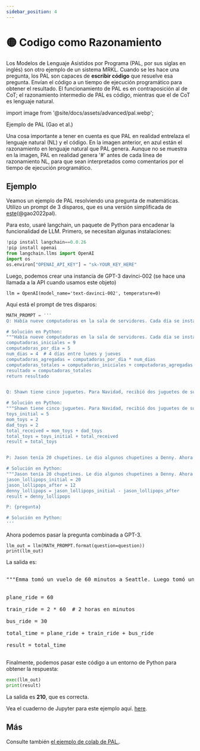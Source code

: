 ```yaml
---
sidebar_position: 4
---
```


# 🟡 Codigo como Razonamiento

Los Modelos de Lenguaje Asistidos por Programa (PAL, por sus siglas en inglés) son otro ejemplo de un sistema MRKL. Cuando se les hace una pregunta, los PAL son capaces de **escribir código** que resuelve esa pregunta. Envían el código a un tiempo de ejecución programático para obtener el resultado. El funcionamiento de PAL es en contraposición al de CoT; el razonamiento intermedio de PAL es código, mientras que el de CoT es lenguaje natural.

import image from '@site/docs/assets/advanced/pal.webp';

<div style={{textAlign: 'center'}}>
  <LazyLoadImage src={image} style={{width: "500px"}} />
</div>

<div style={{textAlign: 'center'}}>
Ejemplo de PAL (Gao et al.)
</div>

Una cosa importante a tener en cuenta es que PAL en realidad entrelaza el lenguaje natural (NL) y el código. En la imagen anterior, en azul están el razonamiento en lenguaje natural que PAL genera. Aunque no se muestra en la imagen, PAL en realidad genera '\#' antes de cada línea de razonamiento NL, para que sean interpretados como comentarios por el tiempo de ejecución programático.

## Ejemplo

Veamos un ejemplo de PAL resolviendo una pregunta de matemáticas. Utilizo un prompt de 3 disparos, que es una versión simplificada de [este](https://github.com/reasoning-machines/pal/blob/main/pal/prompt/math_prompts.py)(@gao2022pal).

Para esto, usaré langchain, un paquete de Python para encadenar la funcionalidad de LLM. Primero, se necesitan algunas instalaciones:

```python
!pip install langchain==0.0.26
!pip install openai
from langchain.llms import OpenAI
import os
os.environ["OPENAI_API_KEY"] = "sk-YOUR_KEY_HERE"
```

Luego, podemos crear una instancia de GPT-3 davinci-002 (se hace una llamada a la API cuando usamos este objeto)
```
llm = OpenAI(model_name='text-davinci-002', temperature=0)
```

Aquí está el prompt de tres disparos:

```python
MATH_PROMPT = '''
Q: Había nueve computadoras en la sala de servidores. Cada día se instalaron cinco computadoras más, de lunes a jueves. ¿Cuántas computadoras hay ahora en la sala de servidores?

# Solución en Python:
"""Había nueve computadoras en la sala de servidores. Cada día se instalaron cinco computadoras más, de lunes a jueves. ¿Cuántas computadoras hay ahora en la sala de servidores?"""
computadoras_iniciales = 9
computadoras_por_dia = 5
num_dias = 4  # 4 días entre lunes y jueves
computadoras_agregadas = computadoras_por_dia * num_dias
computadoras_totales = computadoras_iniciales + computadoras_agregadas
resultado = computadoras_totales
return resultado


Q: Shawn tiene cinco juguetes. Para Navidad, recibió dos juguetes de su mamá y dos juguetes de su papá. ¿Cuántos juguetes tiene ahora?

# Solución en Python:
"""Shawn tiene cinco juguetes. Para Navidad, recibió dos juguetes de su mamá y dos juguetes de su papá. ¿Cuántos juguetes tiene ahora?
toys_initial = 5
mom_toys = 2
dad_toys = 2
total_received = mom_toys + dad_toys
total_toys = toys_initial + total_received
result = total_toys


P: Jason tenía 20 chupetines. Le dio algunos chupetines a Denny. Ahora Jason tiene 12 chupetines. ¿Cuántos chupetines le dio Jason a Denny?

# Solución en Python:
"""Jason tenía 20 chupetines. Le dio algunos chupetines a Denny. Ahora Jason tiene 12 chupetines. ¿Cuántos chupetines le dio Jason a Denny?"""
jason_lollipops_initial = 20
jason_lollipops_after = 12
denny_lollipops = jason_lollipops_initial - jason_lollipops_after
result = denny_lollipops

P: {pregunta}

# Solución en Python:
'''
```

Ahora podemos pasar la pregunta combinada a GPT-3.

```
llm_out = llm(MATH_PROMPT.format(question=question))
print(llm_out)
```

La salida es:

<pre>
<span style={{backgroundColor: '#d2f4d3'}}>
"""Emma tomó un vuelo de 60 minutos a Seattle. Luego tomó un viaje en tren de 2 horas a Portland, y luego un viaje en autobús de 30 minutos a Vancouver. ¿Cuánto tiempo le llevó llegar a Vancouver?"""<br/>

plane_ride = 60<br/>
train_ride = 2 * 60  # 2 horas en minutos<br/>
bus_ride = 30<br/>
total_time = plane_ride + train_ride + bus_ride<br/>
result = total_time
</span>
</pre>
Finalmente, podemos pasar este código a un entorno de Python para obtener la respuesta:

```python
exec(llm_out)
print(result)
```

La salida es **210**, que es correcta.

Vea el cuaderno de Jupyter para este ejemplo aquí. [here](https://github.com/trigaten/Learn_Prompting/tree/main/docs/code_examples/PAL.ipynb).

## Más

Consulte también [el ejemplo de colab de PAL.](https://colab.research.google.com/drive/1u4_RsdI0E79PCMDdcPiJUzYhdnjoXeXc?usp=sharing#scrollTo=Ba0ycacK4i1V).